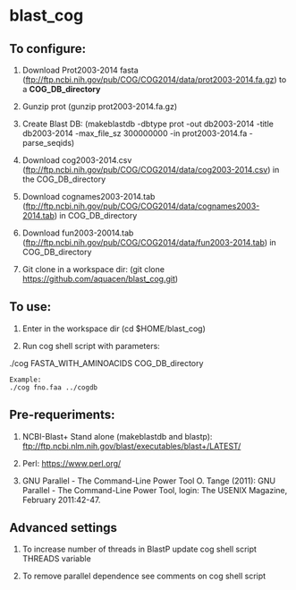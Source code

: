 # blast_cog

## To configure:

1. Download Prot2003-2014 fasta (ftp://ftp.ncbi.nih.gov/pub/COG/COG2014/data/prot2003-2014.fa.gz) to a **COG_DB_directory**

2. Gunzip prot (gunzip prot2003-2014.fa.gz)

3. Create Blast DB: (makeblastdb -dbtype prot -out db2003-2014 -title db2003-2014 -max_file_sz 300000000 -in prot2003-2014.fa -parse_seqids)

4. Download cog2003-2014.csv (ftp://ftp.ncbi.nih.gov/pub/COG/COG2014/data/cog2003-2014.csv) in the COG_DB_directory

5. Download cognames2003-2014.tab (ftp://ftp.ncbi.nih.gov/pub/COG/COG2014/data/cognames2003-2014.tab) in COG_DB_directory

6. Download fun2003-20014.tab (ftp://ftp.ncbi.nih.gov/pub/COG/COG2014/data/fun2003-2014.tab) in COG_DB_directory

7. Git clone in a workspace dir: (git clone https://github.com/aquacen/blast_cog.git)


## To use:

1. Enter in the workspace dir (cd $HOME/blast_cog)

2. Run cog shell script with parameters:

./cog FASTA_WITH_AMINOACIDS COG_DB_directory

    Example:
    ./cog fno.faa ../cogdb


## Pre-requeriments:

1. NCBI-Blast+ Stand alone (makeblastdb and blastp): ftp://ftp.ncbi.nlm.nih.gov/blast/executables/blast+/LATEST/

2. Perl: https://www.perl.org/

3. GNU Parallel - The Command-Line Power Tool
   O. Tange (2011): GNU Parallel - The Command-Line Power Tool, login: The USENIX Magazine, February 2011:42-47.


## Advanced settings

1. To increase number of threads in BlastP update cog shell script THREADS variable

2. To remove parallel dependence see comments on cog shell script